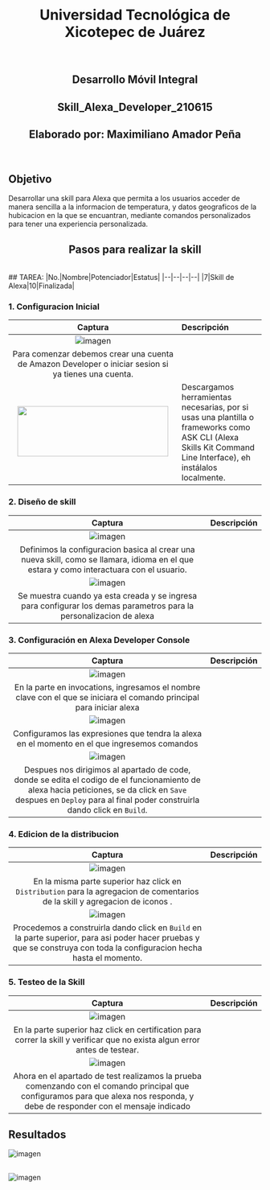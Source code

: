 
<br>
<br>
<h1 align="center"> Universidad Tecnológica de Xicotepec de Juárez </h1>
<br>

<h2 align="center"> Desarrollo Móvil Integral </h2>
<h2 align="center"> Skill_Alexa_Developer_210615 </h2>
<h2 align="center"> Elaborado por: Maximiliano Amador Peña </h2>

<br>
<h2> Objetivo </h2>
Desarrollar una skill para Alexa que permita a los usuarios acceder de manera sencilla a la informacion de temperatura, y datos geograficos de la hubicacion en la que se encuantran, mediante comandos personalizados para tener una experiencia personalizada.
<br>
<h2 align="center"> Pasos para realizar la skill </h2>
<br>
## TAREA:
|No.|Nombre|Potenciador|Estatus|
|--|--|--|--|
|7|Skill de Alexa|10|Finalizada|
<br>
<h3> 1. Configuracion Inicial </h3>


| Captura | Descripción | 
|:-------------:|:---------------|
| ![imagen](https://github.com/user-attachments/assets/843377f0-0964-49a9-bc5d-dc010a9bc56e)
 | Para comenzar debemos crear una cuenta de Amazon Developer o iniciar sesion si ya tienes una cuenta. |
| <img src="https://github.com/user-attachments/assets/c2766b6d-e3b5-4fb1-83df-a616f6aba615"  width="300" height="100" style="margin-bottom: 5px;"> | Descargamos herramientas necesarias, por si usas una plantilla o frameworks como ASK CLI (Alexa Skills Kit Command Line Interface), eh instálalos localmente. |

<h3> 2. Diseño de skill</h3>

| Captura | Descripción | 
|:-------------:|:---------------|
| ![imagen](https://github.com/user-attachments/assets/4ca16b9a-3dc5-43cc-99fc-404af4b1e715)
 |Definimos la configuracion basica al crear una nueva skill, como se llamara, idioma en el que estara y como interactuara con el usuario.
| ![imagen](https://github.com/user-attachments/assets/6e21dc43-4670-4fed-b478-91acc96257cd)
 |Se muestra cuando ya esta creada y se ingresa para configurar los demas parametros para la personalizacion de alexa|

<h3> 3. Configuración en Alexa Developer Console </h3>

| Captura | Descripción | 
|:-------------:|:---------------|
| ![imagen](https://github.com/user-attachments/assets/d27f269b-3ade-47a7-aa15-05bdbdf275d6)
 |En la parte en invocations, ingresamos el nombre clave con el que se iniciara el comando principal para iniciar alexa|
| ![imagen](https://github.com/user-attachments/assets/9d9d69cd-6cde-4994-a442-1aa5d6b39f3e)
 |Configuramos las expresiones que tendra la alexa en el momento en el que ingresemos comandos|
| ![imagen](https://github.com/user-attachments/assets/062dd089-386d-4207-a21d-dc264d9922cf)
 |Despues nos dirigimos al apartado de code, donde se edita el codigo de el funcionamiento de alexa hacia peticiones, se da click en `Save` despues en `Deploy` para al final poder construirla dando click en `Build`.|

<h3> 4. Edicion de la distribucion</h3>

| Captura | Descripción | 
|:-------------:|:---------------|
| ![imagen](https://github.com/user-attachments/assets/0a29cf28-c445-464f-8050-2a3ece6baa8a)
 |En la misma parte superior haz click en `Distribution` para la agregacion de comentarios de la skill y agregacion de iconos .
| ![imagen](https://github.com/user-attachments/assets/eaa9306d-7047-4386-815c-52ffa8f98b11)
|Procedemos a construirla dando click en `Build` en la parte superior, para asi poder hacer pruebas y que se construya con toda la configuracion hecha hasta el momento.|

<h3> 5. Testeo de la Skill </h3>

| Captura | Descripción | 
|:-------------:|:---------------|
| ![imagen](https://github.com/user-attachments/assets/2118d88c-40bf-4d33-b827-c8586a41cb58)
 |En la parte superior haz click en certification para correr la skill y verificar que no exista algun error antes de testear.
| ![imagen](https://github.com/user-attachments/assets/f703b89b-eb64-4d30-9a8e-4d55d5a729a7)
 |Ahora en el apartado de test realizamos la prueba comenzando con el comando principal que configuramos para que alexa nos responda, y debe de responder con el mensaje indicado|

## Resultados
![imagen](https://github.com/user-attachments/assets/574d481c-1535-48e7-985c-03b758a5eff5)


##
![imagen](https://github.com/user-attachments/assets/b493785d-63cb-4bc6-98be-19575374e353)








